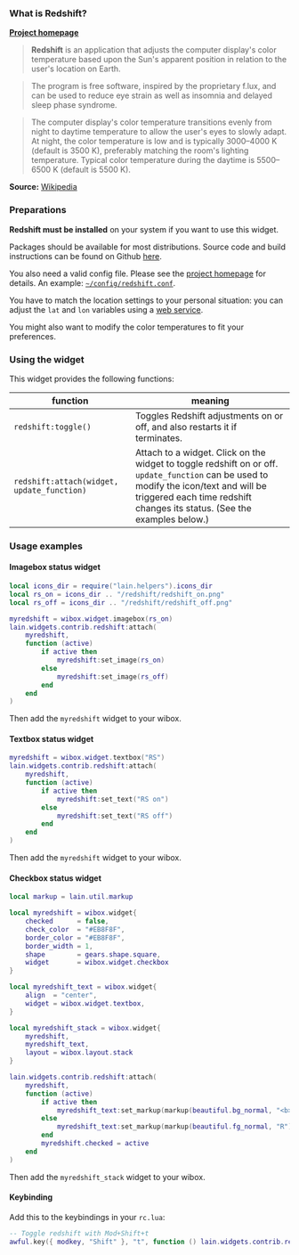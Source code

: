 ### What is Redshift? #

[**Project homepage**](http://jonls.dk/redshift/)

>**Redshift** is an application that adjusts the computer display's color temperature based upon the Sun's apparent position in relation to the user's location on Earth.

>The program is free software, inspired by the proprietary f.lux, and can be used to reduce eye strain as well as insomnia and delayed sleep phase syndrome.

>The computer display's color temperature transitions evenly from night to daytime temperature to allow the user's eyes to slowly adapt. At night, the color temperature is low and is typically 3000–4000 K (default is 3500 K), preferably matching the room's lighting temperature. Typical color temperature during the daytime is 5500–6500 K (default is 5500 K).

**Source:** [Wikipedia](https://en.wikipedia.org/wiki/Redshift_%28software%29)

### Preparations

**Redshift must be installed** on your system if you want to use this widget.

Packages should be available for most distributions. Source code and build instructions can be found on Github [here](https://github.com/jonls/redshift).

You also need a valid config file. Please see the [project homepage](http://jonls.dk/redshift/) for details. An example: [`~/config/redshift.conf`](https://github.com/jonls/redshift/blob/master/redshift.conf.sample).

You have to match the location settings to your personal situation: you can adjust the `lat` and `lon` variables using a [web service](https://encrypted.google.com/search?q=get+latitude+and+longitude).

You might also want to modify the color temperatures to fit your preferences.

### Using the widget

This widget provides the following functions:

| function | meaning |
| --- | --- |
| `redshift:toggle()` | Toggles Redshift adjustments on or off, and also restarts it if terminates. |
| `redshift:attach(widget, update_function)` | Attach to a widget. Click on the widget to toggle redshift on or off. `update_function` can be used to modify the icon/text and will be triggered each time redshift changes its status. (See the examples below.) |

### Usage examples

#### Imagebox status widget

```lua
local icons_dir = require("lain.helpers").icons_dir
local rs_on = icons_dir .. "/redshift/redshift_on.png"
local rs_off = icons_dir .. "/redshift/redshift_off.png"

myredshift = wibox.widget.imagebox(rs_on)
lain.widgets.contrib.redshift:attach(
    myredshift,
    function (active)
        if active then
            myredshift:set_image(rs_on)
        else
            myredshift:set_image(rs_off)
        end
    end
)
```

Then add the `myredshift` widget to your wibox.

#### Textbox status widget

```lua
myredshift = wibox.widget.textbox("RS")
lain.widgets.contrib.redshift:attach(
    myredshift,
    function (active)
        if active then
            myredshift:set_text("RS on")
        else
            myredshift:set_text("RS off")
        end
    end
)
```

Then add the `myredshift` widget to your wibox.

#### Checkbox status widget

```lua
local markup = lain.util.markup

local myredshift = wibox.widget{
    checked      = false,
    check_color  = "#EB8F8F",
    border_color = "#EB8F8F",
    border_width = 1,
    shape        = gears.shape.square,
    widget       = wibox.widget.checkbox
}

local myredshift_text = wibox.widget{
    align  = "center",
    widget = wibox.widget.textbox,
}

local myredshift_stack = wibox.widget{
    myredshift,
    myredshift_text,
    layout = wibox.layout.stack
}

lain.widgets.contrib.redshift:attach(
    myredshift,
    function (active)
        if active then
            myredshift_text:set_markup(markup(beautiful.bg_normal, "<b>R</b>"))
        else
            myredshift_text:set_markup(markup(beautiful.fg_normal, "R"))
        end
        myredshift.checked = active
    end
)
```

Then add the `myredshift_stack` widget to your wibox.

#### Keybinding

Add this to the keybindings in your `rc.lua`:
```lua
-- Toggle redshift with Mod+Shift+t
awful.key({ modkey, "Shift" }, "t", function () lain.widgets.contrib.redshift:toggle() end),
```